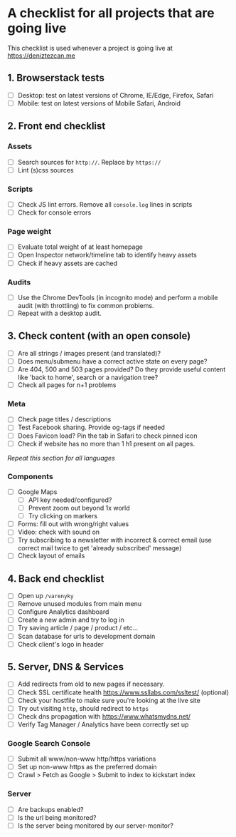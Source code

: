 # A checklist for all projects that are going live

This checklist is used whenever a project is going live at https://deniztezcan.me

## 1. Browserstack tests
- [ ] Desktop: test on latest versions of Chrome, IE/Edge, Firefox, Safari
- [ ] Mobile: test on latest versions of Mobile Safari, Android

## 2. Front end checklist

### Assets
- [ ] Search sources for `http://`. Replace by `https://`
- [ ] Lint (s)css sources

### Scripts
- [ ] Check JS lint errors. Remove all `console.log` lines in scripts
- [ ] Check for console errors

### Page weight
- [ ] Evaluate total weight of at least homepage
- [ ] Open Inspector network/timeline tab to identify heavy assets 
- [ ] Check if heavy assets are cached 

### Audits
- [ ] Use the Chrome DevTools (in incognito mode) and perform a mobile audit (with throttling) to fix common problems.
- [ ] Repeat with a desktop audit.

## 3. Check content (with an open console)
- [ ] Are all strings / images present (and translated)?
- [ ] Does menu/submenu have a correct active state on every page?
- [ ] Are 404, 500 and 503 pages provided? Do they provide useful content like 'back to home', search or a navigation tree?
- [ ] Check all pages for n+1 problems

### Meta
- [ ] Check page titles / descriptions
- [ ] Test Facebook sharing. Provide og-tags if needed
- [ ] Does Favicon load? Pin the tab in Safari to check pinned icon
- [ ] Check if website has no more than 1 h1 present on all pages.

_Repeat this section for all languages_

### Components
- [ ] Google Maps
    - [ ] API key needed/configured?
    - [ ] Prevent zoom out beyond 1x world
    - [ ] Try clicking on markers
- [ ] Forms: fill out with wrong/right values
- [ ] Video: check with sound on
- [ ] Try subscribing to a newsletter with incorrect & correct email (use correct mail twice to get 'already subscribed' message)
- [ ] Check layout of emails

## 4. Back end checklist
- [ ] Open up `/varenyky`
- [ ] Remove unused modules from main menu 
- [ ] Configure Analytics dashboard
- [ ] Create a new admin and try to log in
- [ ] Try saving article / page / product / etc...
- [ ] Scan database for urls to development domain
- [ ] Check client's logo in header

## 5. Server, DNS & Services
- [ ] Add redirects from old to new pages if necessary.
- [ ] Check SSL certificate health https://www.ssllabs.com/ssltest/ (optional)
- [ ] Check your hostfile to make sure you're looking at the live site
- [ ] Try out visiting `http`, should redirect to `https`
- [ ] Check dns propagation with https://www.whatsmydns.net/
- [ ] Verify Tag Manager / Analytics have been correctly set up

### Google Search Console
- [ ] Submit all www/non-www http/https variations
- [ ] Set up non-www https as the preferred domain 
- [ ] Crawl > Fetch as Google > Submit to index to kickstart index

### Server
- [ ] Are backups enabled?
- [ ] Is the url being monitored?
- [ ] Is the server being monitored by our server-monitor?
